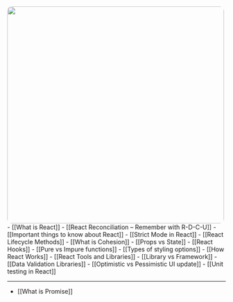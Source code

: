 <img src="react.png" width=500 style="border-radius: 10px" />
- [[What is React]]
- [[React Reconciliation – Remember with R-D-C-U]]
- [[Important things to know about React]]
- [[Strict Mode in React]]
- [[React Lifecycle Methods]]
- [[What is Cohesion]]
- [[Props vs State]]
- [[React Hooks]]
- [[Pure vs Impure functions]]
- [[Types of styling options]]
- [[How React Works]]
- [[React Tools and Libraries]]
- [[Library vs Framework]]
- [[Data Validation Libraries]]
- [[Optimistic vs Pessimistic UI update]]
- [[Unit testing in React]]

--- 
- [[What is Promise]]